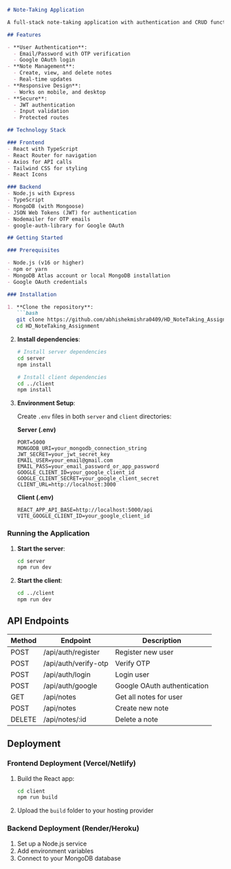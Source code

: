 ```markdown
# Note-Taking Application

A full-stack note-taking application with authentication and CRUD functionality for notes.

## Features

- **User Authentication**:
  - Email/Password with OTP verification
  - Google OAuth login
- **Note Management**:
  - Create, view, and delete notes
  - Real-time updates
- **Responsive Design**:
  - Works on mobile, and desktop
- **Secure**:
  - JWT authentication
  - Input validation
  - Protected routes

## Technology Stack

### Frontend
- React with TypeScript
- React Router for navigation
- Axios for API calls
- Tailwind CSS for styling
- React Icons

### Backend
- Node.js with Express
- TypeScript
- MongoDB (with Mongoose)
- JSON Web Tokens (JWT) for authentication
- Nodemailer for OTP emails
- google-auth-library for Google OAuth

## Getting Started

### Prerequisites

- Node.js (v16 or higher)
- npm or yarn
- MongoDB Atlas account or local MongoDB installation
- Google OAuth credentials

### Installation

1. **Clone the repository**:
   ```bash
   git clone https://github.com/abhishekmishra0409/HD_NoteTaking_Assignment
   cd HD_NoteTaking_Assignment
   ```

2. **Install dependencies**:
   ```bash
   # Install server dependencies
   cd server
   npm install

   # Install client dependencies
   cd ../client
   npm install
   ```

3. **Environment Setup**:

   Create `.env` files in both `server` and `client` directories:

   **Server (.env)**
   ```
   PORT=5000
   MONGODB_URI=your_mongodb_connection_string
   JWT_SECRET=your_jwt_secret_key
   EMAIL_USER=your_email@gmail.com
   EMAIL_PASS=your_email_password_or_app_password
   GOOGLE_CLIENT_ID=your_google_client_id
   GOOGLE_CLIENT_SECRET=your_google_client_secret
   CLIENT_URL=http://localhost:3000
   ```

   **Client (.env)**
   ```
   REACT_APP_API_BASE=http://localhost:5000/api
   VITE_GOOGLE_CLIENT_ID=your_google_client_id
   ```

### Running the Application

1. **Start the server**:
   ```bash
   cd server
   npm run dev
   ```

2. **Start the client**:
   ```bash
   cd ../client
   npm run dev
   ```

## API Endpoints

| Method | Endpoint               | Description                     |
|--------|------------------------|---------------------------------|
| POST   | /api/auth/register     | Register new user               |
| POST   | /api/auth/verify-otp   | Verify OTP                      |
| POST   | /api/auth/login        | Login user                      |
| POST   | /api/auth/google       | Google OAuth authentication     |
| GET    | /api/notes             | Get all notes for user          |
| POST   | /api/notes             | Create new note                 |
| DELETE | /api/notes/:id         | Delete a note                   |

## Deployment

### Frontend Deployment (Vercel/Netlify)

1. Build the React app:
   ```bash
   cd client
   npm run build
   ```

2. Upload the `build` folder to your hosting provider

### Backend Deployment (Render/Heroku)

1. Set up a Node.js service
2. Add environment variables
3. Connect to your MongoDB database


